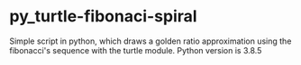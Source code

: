 # py_turtle-fibonaci-spiral
Simple script in python, which draws a golden ratio approximation using the fibonacci's sequence with the turtle module.
Python version is 3.8.5
